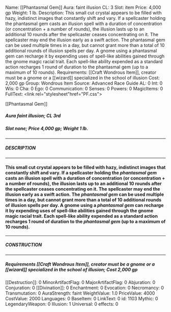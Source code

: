Name: [[Phantasmal Gem]]
Aura: faint illusion
CL: 3
Slot: item
Price: 4,000 gp
Weight: 1 lb.
Description: This small cut crystal appears to be filled with hazy, indistinct images that constantly shift and vary. If a spellcaster holding the phantasmal gem casts an illusion spell with a duration of concentration (or concentration + a number of rounds), the illusion lasts up to an additional 10 rounds after the spellcaster ceases concentrating on it. The spellcaster may end the illusion early as a swift action. The phantasmal gem can be used multiple times in a day, but cannot grant more than a total of 10 additional rounds of illusion spells per day. A gnome using a phantasmal gem can recharge it by expending uses of spell-like abilities gained through the gnome magic racial trait. Each spell-like ability expended as a standard action recharges 1 round of duration to the phantasmal gem (up to a maximum of 10 rounds).
Requirements: [[Craft Wondrous Item]], creator must be a gnome or a [[wizard]] specialized in the school of illusion
Cost: 2,000 gp
Group: Wondrous Item
Source: Advanced Race Guide
AL: 0
Int: 0
Wis: 0
Cha: 0
Ego: 0
Communication: 0
Senses: 0
Powers: 0
MagicItems: 0
FullText: <link rel="stylesheet"href="PF.css"><div class="heading"><p class="alignleft">[[Phantasmal Gem]]</p><div style="clear: both;"></div></div><div><h5><b>Aura </b>faint illusion; <b>CL </b>3rd</h5><h5><b>Slot </b>none; <b>Price </b>4,000 gp; <b>Weight </b>1 lb.</h5></div><hr/><div><h5><b>DESCRIPTION</b></h5></div><hr/><div><h4><p>This small cut crystal appears to be filled with hazy, indistinct images that constantly shift and vary. If a spellcaster holding the <i>phantasmal gem</i> casts an illusion spell with a duration of concentration (or concentration + a number of rounds), the illusion lasts up to an additional 10 rounds after the spellcaster ceases concentrating on it. The spellcaster may end the illusion early as a swift action. The <i>phantasmal gem</i> can be used multiple times in a day, but cannot grant more than a total of 10 additional rounds of illusion spells per day. A gnome using a <i>phantasmal gem</i> can recharge it by expending uses of spell-like abilities gained through the gnome magic racial trait. Each spell-like ability expended as a standard action recharges 1 round of duration to the <i>phantasmal gem</i> (up to a maximum of 10 rounds).</p></h4></div><hr/><div><h5><b>CONSTRUCTION</b></h5></div><hr/><div><h5><b>Requirements </b>[[Craft Wondrous Item]], creator must be a gnome or a [[wizard]] specialized in the school of illusion; <b>Cost </b>2,000 gp</h5></div>
[[Destruction]]: 0
MinorArtifactFlag: 0
MajorArtifactFlag: 0
Abjuration: 0
Conjuration: 0
[[Divination]]: 0
Enchantment: 0
Evocation: 0
Necromancy: 0
Transmutation: 0
AuraStrength: faint
WeightValue: 1.0
PriceValue: 4000
CostValue: 2000
Languages: 0
BaseItem: 0
LinkText: 0
id: 1103
Mythic: 0
LegendaryWeapon: 0
Illusion: 1
Universal: 0
effects: 0
